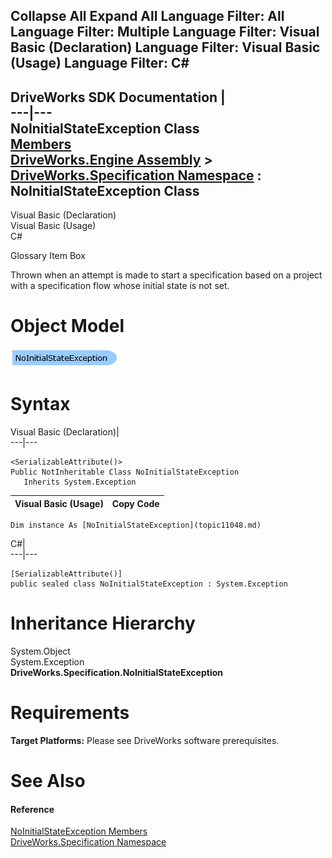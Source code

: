 Collapse All Expand All Language Filter: All  Language Filter: Multiple  Language Filter: Visual Basic (Declaration) Language Filter: Visual Basic (Usage) Language Filter: C#  
---  
DriveWorks SDK Documentation  |   
---|---  
NoInitialStateException Class   
[Members](topic11049.md)   
[DriveWorks.Engine Assembly](topic2156.md) > [DriveWorks.Specification Namespace](topic10764.md) : NoInitialStateException Class  
---  
  
Visual Basic (Declaration)    
Visual Basic (Usage)    
C# 

Glossary Item Box

Thrown when an attempt is made to start a specification based on a project with a specification flow whose initial state is not set. 

# Object Model

![](dotnetdiagramimages/image562.png)

# Syntax

Visual Basic (Declaration)|   
---|---  
      
    
    <SerializableAttribute()>
    Public NotInheritable Class NoInitialStateException 
       Inherits System.Exception  
  
Visual Basic (Usage)| Copy Code  
---|---  
      
    
    Dim instance As [NoInitialStateException](topic11048.md)  
  
C#|   
---|---  
      
    
    [SerializableAttribute()]
    public sealed class NoInitialStateException : System.Exception   
  
# Inheritance Hierarchy

System.Object  
System.Exception  
**DriveWorks.Specification.NoInitialStateException**  


# Requirements

**Target Platforms:** Please see DriveWorks software prerequisites.

# See Also

#### Reference

[NoInitialStateException Members](topic11049.md)   
[DriveWorks.Specification Namespace](topic10764.md)


